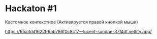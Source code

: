 # Hackaton #1
Кастомное контекстное (Активируется правой кнопкой мыши)

https://65a3dd162296ab786f0c8c17--lucent-sundae-37f4df.netlify.app/
